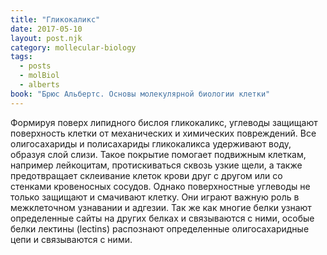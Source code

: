 ```yaml
---
title: "Гликокаликс"
date: 2017-05-10
layout: post.njk
category: mollecular-biology
tags:
  - posts
  - molBiol
  - alberts
book: "Брюс Альбертс. Основы молекулярной биологии клетки"
---
```


Формируя поверх липидного бислоя гликокаликс, углеводы защищают поверхность клетки от механических и химических повреждений. Все олигосахариды и полисахариды гликокаликса удерживают воду, образуя слой слизи. Такое покрытие помогает подвижным клеткам, например лейкоцитам, протискиваться сквозь узкие щели, а также предотвращает склеивание клеток крови друг с другом или со стенками кровеносных сосудов. Однако поверхностные углеводы не только защищают и смачивают клетку. Они играют важную роль в межклеточном узнавании и адгезии. Так же как многие белки узнают определенные сайты на других белках и связываются с ними, особые белки лектины (lectins) распознают определенные олигосахаридные цепи и связываются с ними.
